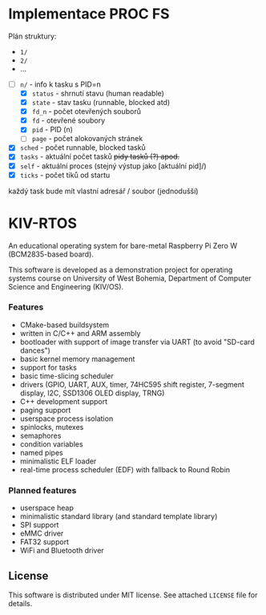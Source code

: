 # Implementace PROC FS

Plán struktury:
 - `1/`
 - `2/`
 - ...
 - [ ] `n/` - info k tasku s PID=n
    - [x] `status` - shrnutí stavu (human readable)
    - [x] `state` - stav tasku (runnable, blocked atd)
    - [x] `fd_n` - počet otevřených souborů
    - [x] `fd` - otevřené soubory
    - [x] `pid` - PID (n)
    - [ ] `page` - počet alokovaných stránek
 - [x] `sched` - počet runnable, blocked tasků
 - [x] `tasks` - aktuální počet tasků ~~pidy tasků (?) apod.~~
 - [x] `self` - aktuální proces (stejný výstup jako [aktuální pid]/)
 - [x] `ticks` - počet tiků od startu

každý task bude mít vlastní adresář / soubor (jednodušší)


# KIV-RTOS
An educational operating system for bare-metal Raspberry Pi Zero W (BCM2835-based board).

This software is developed as a demonstration project for operating systems course on University of West Bohemia, Department of Computer Science and Engineering (KIV/OS).

### Features
- CMake-based buildsystem
- written in C/C++ and ARM assembly
- bootloader with support of image transfer via UART (to avoid "SD-card dances")
- basic kernel memory management
- support for tasks
- basic time-slicing scheduler
- drivers (GPIO, UART, AUX, timer, 74HC595 shift register, 7-segment display, I2C, SSD1306 OLED display, TRNG)
- C++ development support
- paging support
- userspace process isolation
- spinlocks, mutexes
- semaphores
- condition variables
- named pipes
- minimalistic ELF loader
- real-time process scheduler (EDF) with fallback to Round Robin

### Planned features
- userspace heap
- minimalistic standard library (and standard template library)
- SPI support
- eMMC driver
- FAT32 support
- WiFi and Bluetooth driver

## License

This software is distributed under MIT license. See attached `LICENSE` file for details.
